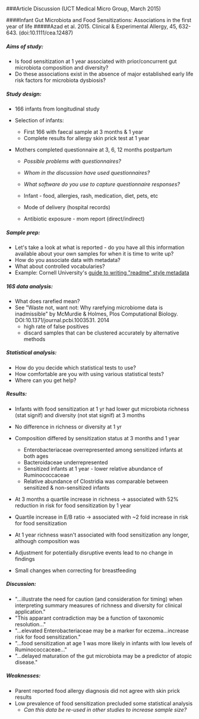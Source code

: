 ###Article Discussion (UCT Medical Micro Group, March 2015)

####Infant Gut Microbiota and Food Sensitizations: Associations in the first year of life
#####Azad et al. 2015. Clinical & Experimental Allergy, 45, 632-643. (doi:10.1111/cea.12487)

##### Aims of study:

* Is food sensitization at 1 year associated with prior/concurrent gut microbiota composition and diversity?
* Do these associations exist in the absence of major established early life risk factors for microbiota dysbiosis?


##### Study design:

* 166 infants from longitudinal study
* Selection of infants:
  * First 166 with faecal sample at 3 months & 1 year
  * Complete results for allergy skin prick test at 1 year

* Mothers completed questionnaire at 3, 6, 12 months postpartum
  * *Possible problems with questionnaires?*
  * *Whom in the discussion have used questionnaires?*
  * *What software do you use to capture questionnaire responses?*


  * Infant - food, allergies, rash, medication, diet, pets, etc
  * Mode of delivery (hospital records)
  * Antibiotic exposure - mom report (direct/indirect)

##### Sample prep:

* Let's take a look at what is reported - do you have all this information available about your own samples for when it is time to write up?
* How do you associate data with metadata?
* What about controlled vocabularies?
* Example: Cornell University's [guide to writing "readme" style metadata](http://data.research.cornell.edu/content/readme)

##### 16S data analysis:

* What does rarefied mean?
* See "Waste not, want not: Why rarefying microbiome data is inadmissible" by McMurdie & Holmes, Plos Computational Biology. DOI:10.1371/journal.pcbi.1003531. 2014
	* high rate of false positives
	* discard samples that can be clustered accurately by alternative methods

##### Statistical analysis:

* How do you decide which statistical tests to use?
* How comfortable are you with using various statistical tests?
* Where can you get help?

##### Results:

* Infants with food sensitization at 1 yr had lower gut microbiota richness (stat signif) and diversity (not stat signif) at 3 months
* No difference in richness or diversity at 1 yr
* Composition differed by sensitization status at 3 months and 1 year
	* Enterobacteriaceae overrepresented among sensitized infants at both ages
	* Bacteroidaceae underrepresented
	* Sensitized infants at 1 year - lower relative abundance of Ruminococcaceae
	* Relative abundance of Clostridia was comparable between sensitized & non-sensitized infants
* At 3 months a quartile increase in richness -> associated with 52% reduction in risk for food sensitization by 1 year
* Quartile increase in E/B ratio -> associated with ~2 fold increase in risk for food sensitization
* At 1 year richness wasn't associated with food sensitization any longer, although composition was

* Adjustment for potentially disruptive events lead to no change in findings
* Small changes when correcting for breastfeeding

##### Discussion:

* "...illustrate the need for caution (and consideration for timing) when interpreting summary measures of richness and diversity for clinical application."
* "This apparant contradiction may be a function of taxonomic resolution..."
* "...elevated Enterobacteriaceae may be a marker for eczema...increase risk for food sensitization."
* "...food sensitization at age 1 was more likely in infants with low levels of Ruminococcaceae..."
* "...delayed maturation of the gut microbiota may be a predictor of atopic disease."

##### Weaknesses:

* Parent reported food allergy diagnosis did not agree with skin prick results
* Low prevalence of food sensitization precluded some statistical analysis
	* *Can this data be re-used in other studies to increase sample size?*

